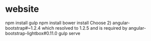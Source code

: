 # website

npm install gulp
npm install
bower install
Choose 2) angular-bootstrap#~1.2.4 which resolved to 1.2.5 and is required by angular-bootstrap-lightbox#0.11.0
gulp serve
